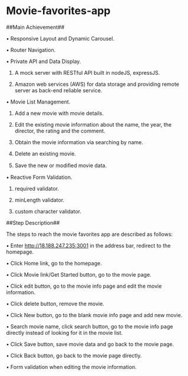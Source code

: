 # Movie-favorites-app

##Main Achievement##

• Responsive Layout and Dynamic Carousel.

• Router Navigation.

• Private API and Data Display.

1. A mock server with RESTful API built in nodeJS, expressJS.

2. Amazon web services (AWS) for data storage and providing remote server as back-end reliable service.

• Movie List Management.

1. Add a new movie with movie details.

2. Edit the existing movie information about the name, the year, the director, the rating and the comment.

3. Obtain the movie information via searching by name.

4. Delete an existing movie.

5. Save the new or modiﬁed movie data.

• Reactive Form Validation.

1. required validator.

2. minLength validator.

3. custom character validator.

##Step Description##

The steps to reach the movie favorites app are described as follows:

• Enter http://18.188.247.235:3001 in the address bar, redirect to the homepage.

• Click Home link, go to the homepage.

• Click Movie link/Get Started button, go to the movie page.

• Click edit button, go to the movie info page and edit the movie information.

• Click delete button, remove the movie.

• Click New button, go to the blank movie info page and add new movie.

• Search movie name, click search button, go to the movie info page directly instead of looking for it in the movie list.

• Click Save button, save movie data and go back to the movie page.

• Click Back button, go back to the movie page directly.

• Form validation when editing the movie information.
